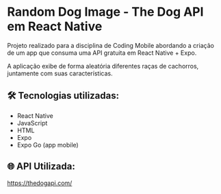 # Random Dog Image - The Dog API em React Native

Projeto realizado para a disciplina de Coding Mobile abordando a criação de um app que consuma uma API gratuita em React Native + Expo. 

A aplicação exibe de forma aleatória diferentes raças de cachorros, juntamente com suas características.

## 🛠 Tecnologias utilizadas:

- React Native
- JavaScript
- HTML
- Expo
- Expo Go (app mobile)

## 🌐 API Utilizada:


https://thedogapi.com/
